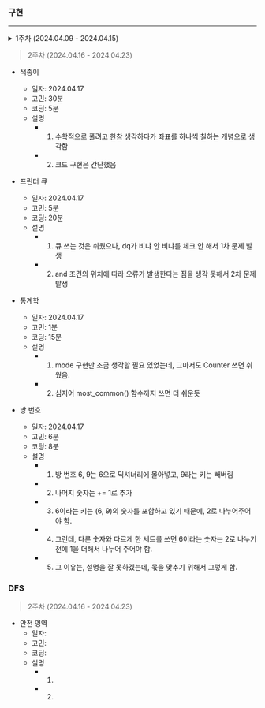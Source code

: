 ### 구현
-----------------
<details>
  <summary>1주차 (2024.04.09 - 2024.04.15)</summary>
    > 1주차 (2024.04.09 - 2024.04.15)
    - 셀프넘버
        - 일자: 2024.04.09
        - 고민: 5분
        - 코딩: 15분
        - 설명
            - 1. 오랜만에 풀다보니 효율성을 고려하지 않음
            - 2. 처음에 self_number 함수 만들어서 1부터 10000까지 출력하였더니 시간초과
            - 3. 생각해보니 10000보다 작은 수에서 self_number만 찾아서 나중에 빼면 되겠다 싶어서 set() 사용
            - 4. 다행히 기본 함수들은 금방금방 기억하는 중
        
    - 스택
        - 일자: 2024.04.12
        - 고민: 2분
        - 코딩: 20분
        - 설명
            - 1. import sys 후 sys.stdin.readline() 까먹어서 보고함
            - 2. 스택이 비어있을 경우를 자꾸 생각 안 함
            - 3. 쉬웠음


    - 분수찾기
        - 일자: 2024.04.12
        - 고민: 10분
        - 코딩: 21분
        - 설명
            - 1. 이런 게 생각이 잘 안 남 -> n까지의 합을 계산해서 구하고자 하는 x와 비교하는 방향
            - 2. 다른 사람 코드도 비슷한 아이디어였으나, sum을 굳이 n * (n-1) / 2로 생각하는 복잡한 방식이 아니라, while로 더해가면서 품
            - 3. 이러니 머리가 바보같지
            - 4. print는 f-string 쓴 사람도 있고, sep인자 공백으로 해서 붙인 사람도 있고


    - 덩치
        - 일자: 2024.04.15
        - 고민: 2분
        - 코딩: 30분 -> 오답으로 답 봄
        - 설명
            - 1. 괜히 딕셔너리로 보려고 했었음
            - 2. 근데 아마 순서가 틀어진듯


    - 덱
        - 일자: 2024.04.16
        - 고민: 3분
        - 코딩: 23분
        - 설명
            - 1. deque 쓰기
            - 2. 오타, 실수 찾기 위해서 하나씩 구현하는 게 맞는 듯


    - 요세푸스 문제
        - 일자: 2024.04.16
        - 고민: 20분
        - 코딩: 10분
        - 설명
            - 1. 나머지, 몫을 활용해서 인덱싱하는 것을 최대한 활용하려고 고민을 길게 함
            - 2. 이런 유형은 항상 그런 인덱싱을 잘 써야 되는 것 같아서
            - 3. 그리고 예외사항 고려를 나름 바로 잘 해서 잘 푼 것 같음
</details>




> 2주차 (2024.04.16 - 2024.04.23)

- 색종이
    - 일자: 2024.04.17
    - 고민: 30분
    - 코딩: 5분
    - 설명
        - 1. 수학적으로 풀려고 한참 생각하다가 좌표를 하나씩 칠하는 개념으로 생각함
        - 2. 코드 구현은 간단했음


- 프린터 큐
    - 일자: 2024.04.17
    - 고민: 5분
    - 코딩: 20분
    - 설명
        - 1. 큐 쓰는 것은 쉬웠으나, dq가 비냐 안 비냐를 체크 안 해서 1차 문제 발생
        - 2. and 조건의 위치에 따라 오류가 발생한다는 점을 생각 못해서 2차 문제 발생


- 통계학
    - 일자: 2024.04.17
    - 고민: 1분
    - 코딩: 15분
    - 설명
        - 1. mode 구현만 조금 생각할 필요 있었는데, 그마저도 Counter 쓰면 쉬웠음.
        - 2. 심지어 most_common() 함수까지 쓰면 더 쉬운듯


- 방 번호
    - 일자: 2024.04.17
    - 고민: 6분
    - 코딩: 8분
    - 설명
        - 1. 방 번호 6, 9는 6으로 딕셔너리에 몰아넣고, 9라는 키는 빼버림
        - 2. 나머지 숫자는 += 1로 추가
        - 3. 6이라는 키는 (6, 9)의 숫자를 포함하고 있기 때문에, 2로 나누어주어야 함. 
        - 4. 그런데, 다른 숫자와 다르게 한 세트를 쓰면 6이라는 숫자는 2로 나누기 전에 1을 더해서 나누어 주어야 함.
        - 5. 그 이유는, 설명을 잘 못하겠는데, 몫을 맞추기 위해서 그렇게 함.


### DFS
> 2주차 (2024.04.16 - 2024.04.23)
- 안전 영역
    - 일자:
    - 고민:
    - 코딩:
    - 설명
        - 1.
        - 2.

